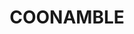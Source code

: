 ---
lastmod: '2025-04-06T06:05:20+00:00'
latitude: -30.766245
layout: suburb
longitude: 148.261265
postcode: '2829'
state: NSW
title: COONAMBLE
url: /nsw/coonamble/
---